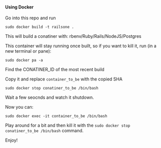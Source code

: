#### Using Docker

Go into this repo and run

```sudo docker build -t railsone .```

This will build a conatiner with: rbenv/Ruby/Rails/NodeJS/Postgres

This container will stay running once built, so if you want to kill it, run (in a new terminal or pane):

```sudo docker pa -a```

Find the CONATINER_ID of the most recent build

Copy it and replace ```container_to_be``` with the copied SHA

```sudo docker stop conatiner_to_be /bin/bash```

Wait a few seocnds and watch it shutdown.

Now you can:

```sudo docker exec -it container_to_be /bin/bash```

Play around for a bit and then kill it with the ```sudo docker stop conatiner_to_be /bin/bash``` command.

Enjoy!


